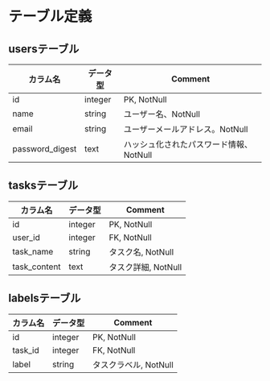 # テーブル定義

## usersテーブル

|カラム名|データ型|Comment|
|---|---|---|
|id|integer|PK, NotNull|
|name|string|ユーザー名、NotNull|
|email|string|ユーザーメールアドレス。NotNull|
|password_digest|text|ハッシュ化されたパスワード情報、NotNull|

## tasksテーブル

|カラム名|データ型|Comment|
|---|---|---|
|id|integer|PK, NotNull|
|user_id|integer|FK, NotNull|
|task_name|string|タスク名, NotNull|
|task_content|text|タスク詳細, NotNull|


## labelsテーブル

|カラム名|データ型|Comment|
|---|---|---|
|id|integer|PK, NotNull|
|task_id|integer|FK, NotNull|
|label|string|タスクラベル, NotNull|
